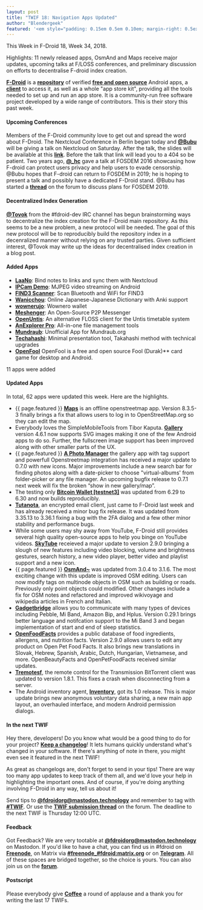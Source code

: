 ```yaml
---
layout: post
title: "TWIF 18: Navigation Apps Updated" 
author: "Blendergeek"
featured: '<em style="padding: 0.15em 0.5em 0.10em; margin-right: 0.5ex; box-shadow: 0.1em 0.05em 0.1em rgba(0, 0, 0, 0.3); border-radius: 1em; color: black; background: linear-gradient(orange, yellow);">Featured</em>'
---
```


This Week in F-Droid 18, Week 34, 2018.

Highlights: 11 newly released apps, OsmAnd and Maps receive major updates, upcoming talks at F/LOSS conferences, and preliminary discussion on efforts to decentralise F-droid index creation.
<!--more-->

**[F-Droid](https://f-droid.org/)** is a **[repository](https://f-droid.org/packages/)** of verified **[free and open source](https://en.wikipedia.org/wiki/Free_and_open-source_software)** Android apps, a **[client](https://f-droid.org/app/org.fdroid.fdroid)** to access it, as well as a whole "app store kit", providing all the tools needed to set up and run an app store. It is a community-run free software project developed by a wide range of contributors. This is their story this past week.


#### Upcoming Conferences
Members of the F-Droid community love to get out and spread the word about F-Droid. The Nextcloud Conference in Berlin began today and **[@Bubu](https://chaos.social/@Bubu)** will be giving a talk on Nextcloud on Saturday. After the talk, the slides will be available at this **[link](https://bubu1.eu/fdroid_lightning_talk_nextcloudconf.pdf)**. Before the talk that link will lead you to a 404 so be patient. Two years ago, **[@_hc](https://forum.f-droid.org/u/hans)** gave a talk at FOSDEM 2016 showcasing how F-droid can protect users privacy and help users to evade censorship. @Bubu hopes that F-droid can return to FOSDEM in 2019; he is hoping to present a talk and possibly have a dedicated F-Droid stand. @Bubu has started a **[thread](https://forum.f-droid.org/t/fosdem-2019/3652)** on the forum to discuss plans for FOSDEM 2019. 

#### Decentralized Index Generation
**[@Tovok](https://blog.grobox.de/)** from the #fdroid-dev IRC channel has begun brainstorming ways to decentralize the index creation for the F-Droid main repository. As this seems to be a new problem, a new protocol will be needed. The goal of this new protocol will be to reproducibly build the repository index in a decenralized manner without relying on any trusted parties. Given sufficient interest, @Tovok may write up the ideas for decentralised index creation in a blog post. 


#### Added Apps

* **[LaaNo](https://f-droid.org/app/com.bytesforge.linkasanote)**: Bind notes to links and sync them with Nextcloud
* **[IPCam Demo](https://f-droid.org/app/com.github.niqdev.ipcam)**: MJPEG video streaming on Android
* **[FIND3 Scanner](https://f-droid.org/app/com.internalpositioning.find3.find3app)**: Scan Bluetooth and WiFi for FIND3
* **[Wanicchou](https://f-droid.org/app/com.waifusims.wanicchou)**: Online Japanese-Japanese Dictionary with Anki support
* **[wownerujo](https://f-droid.org/app/com.wownero.wownerujo)**: Wownero wallet
* **[Meshenger](https://f-droid.org/app/d.d.meshenger)**: An Open-Source P2P Messenger
* **[OpenUntis](https://f-droid.org/app/de.perflyst.untis)**: An alternative FLOSS client for the Untis timetable system
* **[AnExplorer Pro](https://f-droid.org/app/dev.dworks.apps.anexplorer.pro)**: All-in-one file management tools
* **[Mundraub](https://f-droid.org/app/eu.quelltext.mundraub)**: Unofficial App for Mundraub.org
* **[Techahashi](https://f-droid.org/app/negativedensity.techahashi)**: Minimal presentation tool, Takahashi method with technical upgrades
* **[OpenFool](https://f-droid.org/app/ru.hyst329.openfool)**  OpenFool is a free and open source Fool (Durak)** card game for desktop and Android.

11 apps were added

#### Updated Apps

In total, 62 apps were updated this week. Here are the highlights.

* {{ page.featured }} **[Maps](https://f-droid.org/app/com.github.axet.maps)** is an offline openstreetmap app. Version 8.3.5-3 finally brings a fix that allows users to log in to OpenStreetMap.org so they can edit the map.
* Everybody loves the SimpleMobileTools from Tibor Kaputa. **[Gallery](https://f-droid.org/app/com.simplemobiletools.gallery)** version 4.6.1 now supports SVG images making it one of the few Android apps to do so. Further, the fullscreen image support has been improved along with other smaller parts of the UX.
* {{ page.featured }} **[A Photo Manager](https://f-droid.org/app/de.k3b.android.androFotoFinder)** the gallery app with tag support and powerfull Openstreetmap integration has received a major update to 0.7.0 with new icons. Major improvements include a new search bar for finding photos along with a date-picker to choose "virtual-albums' from folder-picker or any file manager. An upcoming bugfix release to 0.7.1 next week will fix the broken “show in new gallery/map”.
* The testing only **[Bitcoin Wallet [testnet3]](https://f-droid.org/app/de.schildbach.wallet_test)** was updated from 6.29 to 6.30 and now builds reproducibly.
* **[Tutanota](https://f-droid.org/app/de.tutao.tutanota)**, an encrypted email client, just came to F-Droid last week and has already received a minor bug fix release. It was updated from 3.35.13 to 3.36.1 fixing a bug with the 2FA dialog and a few other minor stability and performance bugs. 
* While some users may shy away from YouTube, F-Droid still provides several high quality open-source apps to help you binge on YouTube videos. **[SkyTube](https://f-droid.org/app/free.rm.skytube.oss)** receieved a major update to version 2.9.0 bringing a slough of new features including video blocking, volume and brightness gestures, search history, a new video player, better video and playlist support and a new icon. 
* {{ page.featured }} **[OsmAnd~](https://f-droid.org/app/net.osmand.plus)** was updated from 3.0.4 to 3.1.6. The most exciting change with this update is improved OSM editing. Users can now modify tags on multinode objects in OSM such as building or roads. Previously only point objects could modified. Other changes include a fix for OSM notes and refactored and improved wikivoyage and wikipedia articles in French and Italian.
* **[Gadgetbridge](https://f-droid.org/app/nodomain.freeyourgadget.gadgetbridge)** allows you to communicate with many types of devices including Pebble, Mi Band, Amazon Bip, and Hplus.  Version 0.29.1 brings better language and notifcation support to the Mi Band 3 and began implementation of start and end of sleep statistics. 
* **[OpenFoodFacts](https://f-droid.org/app/openfoodfacts.github.scrachx.openfood)** provides a public database of food ingredients, allergens, and nutrition facts. Version 2.9.0 allows users to edit any product on Open Pet Food Facts. It also brings new translations in Slovak, Hebrew, Spanish, Arabic, Dutch, Hungarian, Vietnamese, and more. OpenBeautyFacts and OpenPetFoodFacts received similar updates.
* **[Tremotesf](https://f-droid.org/app/org.equeim.tremotesf)**, the remote control for the Transmission BitTorrent client was updated to version 1.8.1. This fixes a crash when disconnecting from a server. 
* The Android inventory agent, **[Inventory](https://f-droid.org/app/org.flyve.inventory.agent)**, got its 1.0 release. This is major update brings new anonymous voluntary data sharing, a new main app layout, an overhauled interface, and modern Android permission dialogs. 

#### In the next TWIF

Hey there, developers! Do you know what would be a good thing to do for your project? **[Keep a changelog](https://keepachangelog.com)**! It lets humans quickly understand what's changed in your software. If there's anything of note in there, you might even see it featured in the next TWIF!

As great as changelogs are, don't forget to send in your tips! There are way too many app updates to keep track of them all, and we'd love your help in highlighting the important ones. And of course, if you're doing anything involving F-Droid in any way, tell us about it!

Send tips to **[@fdroidorg@mastodon.technology](https://mastodon.technology/@fdroidorg)** and remember to tag with **[#TWIF](https://mastodon.technology/tags/twif)**. Or use the **[TWIF submission thread](https://forum.f-droid.org/t/twif-submission-thread)** on the forum. The deadline to the next TWIF is Thursday 12:00 UTC.

#### Feedback

Got Feedback? We are very tootable at **[@fdroidorg@mastodon.technology](https://mastodon.technology/@fdroidorg)** on Mastodon. If you'd like to have a chat, you can find us in #fdroid on **[Freenode](https://freenode.net)**, on Matrix via **[#freenode_#fdroid:matrix.org](https://matrix.to/#/#freenode_#fdroid:matrix.org)** or on **[Telegram](https://t.me/joinchat/AlRQekvjWDTuQrCgMYSNVA)**. All of these spaces are bridged together, so the choice is yours. You can also join us on the **[forum](https://forum.f-droid.org/)**.

#### Postscript

Please everybody give **[Coffee](https://open.source.coffee)** a round of applause and a thank you for writing the last 17 TWIFs.
